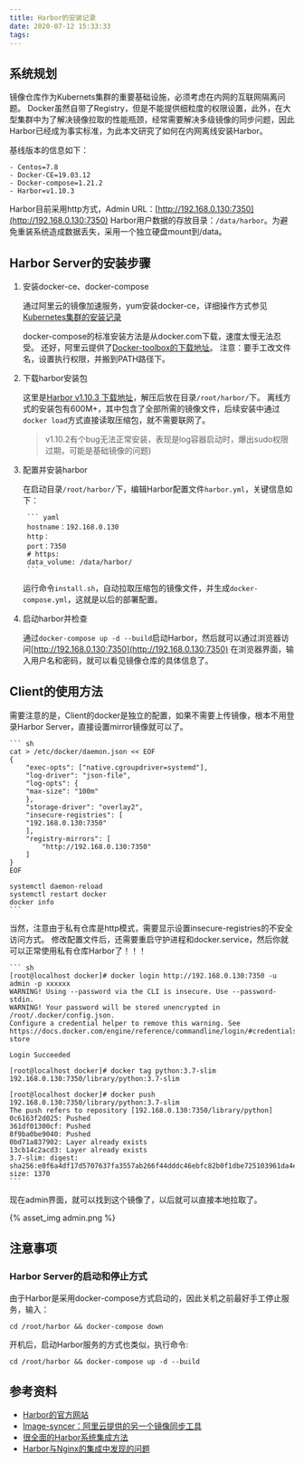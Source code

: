 ```yaml
---
title: Harbor的安装记录
date: 2020-07-12 15:33:33
tags:
---
```


## 系统规划

镜像仓库作为Kubernets集群的重要基础设施，必须考虑在内网的互联网隔离问题。
Docker虽然自带了Registry，但是不能提供细粒度的权限设置，此外，在大型集群中为了解决镜像拉取的性能瓶颈，经常需要解决多级镜像的同步问题，因此Harbor已经成为事实标准，为此本文研究了如何在内网离线安装Harbor。

基线版本的信息如下：

    - Centos=7.8
    - Docker-CE=19.03.12
    - Docker-compose=1.21.2
    - Harbor=v1.10.3 

Harbor目前采用http方式，Admin URL：[http://192.168.0.130:7350](http://192.168.0.130:7350)
Harbor用户数据的存放目录：`/data/harbor`。为避免重装系统造成数据丢失，采用一个独立硬盘mount到/data。

## Harbor Server的安装步骤

1. 安装docker-ce、docker-compose

    通过阿里云的镜像加速服务，yum安装docker-ce，详细操作方式参见[Kubernetes集群的安装记录](Kubernetes集群的安装记录.md)

    docker-compose的标准安装方法是从docker.com下载，速度太慢无法忍受。
    还好，阿里云提供了[Docker-toolbox的下载地址](http://mirrors.aliyun.com/docker-toolbox/linux/)。
    注意：要手工改文件名，设置执行权限，并搬到PATH路径下。

2. 下载harbor安装包

    这里是[Harbor v1.10.3 下载地址](https://github.com/goharbor/harbor/releases/tag/v1.10.3)，解压后放在目录`/root/harbor/`下。
    离线方式的安装包有600M+，其中包含了全部所需的镜像文件，后续安装中通过`docker load`方式直接读取压缩包，就不需要联网了。

    > v1.10.2有个bug无法正常安装，表现是log容器启动时，爆出sudo权限过期，可能是基础镜像的问题)

3. 配置并安装harbor

    在启动目录`/root/harbor/`下，编辑Harbor配置文件`harbor.yml`，关键信息如下：

        ``` yaml
        hostname：192.168.0.130
        http：
        port：7350
        # https:
        data_volume: /data/harbor/
        ```

    运行命令`install.sh`，自动拉取压缩包的镜像文件，并生成`docker-compose.yml`，这就是以后的部署配置。

4. 启动harbor并检查

    通过`docker-compose up -d --build`启动Harbor，然后就可以通过浏览器访问[http://192.168.0.130:7350](http://192.168.0.130:7350)
    在浏览器界面，输入用户名和密码，就可以看见镜像仓库的具体信息了。

## Client的使用方法

需要注意的是，Client的docker是独立的配置，如果不需要上传镜像，根本不用登录Harbor Server，直接设置mirror镜像就可以了。

    ``` sh
    cat > /etc/docker/daemon.json << EOF
    {
        "exec-opts": ["native.cgroupdriver=systemd"],
        "log-driver": "json-file",
        "log-opts": {
        "max-size": "100m"
        },
        "storage-driver": "overlay2",
        "insecure-registries": [
        "192.168.0.130:7350"
        ],
        "registry-mirrors": [
            "http://192.168.0.130:7350"
        ]
    }
    EOF

    systemctl daemon-reload
    systemctl restart docker
    docker info
    ```

当然，注意由于私有仓库是http模式，需要显示设置insecure-registries的不安全访问方式。
修改配置文件后，还需要重启守护进程和docker.service，然后你就可以正常使用私有仓库Harbor了！！！

    ``` sh
    [root@localhost docker]# docker login http://192.168.0.130:7350 -u admin -p xxxxxx
    WARNING! Using --password via the CLI is insecure. Use --password-stdin.
    WARNING! Your password will be stored unencrypted in /root/.docker/config.json.
    Configure a credential helper to remove this warning. See
    https://docs.docker.com/engine/reference/commandline/login/#credentials-store

    Login Succeeded

    [root@localhost docker]# docker tag python:3.7-slim 192.168.0.130:7350/library/python:3.7-slim

    [root@localhost docker]# docker push 192.168.0.130:7350/library/python:3.7-slim
    The push refers to repository [192.168.0.130:7350/library/python]
    0c6163f2d025: Pushed
    361df01300cf: Pushed
    8f9ba0be9040: Pushed
    0bd71a837902: Layer already exists
    13cb14c2acd3: Layer already exists
    3.7-slim: digest: sha256:e0f6a4df17d5707637fa3557ab266f44dddc46ebfc82b0f1dbe725103961da4e size: 1370
    ```

现在admin界面，就可以找到这个镜像了，以后就可以直接本地拉取了。

{% asset_img admin.png %}

## 注意事项

### Harbor Server的启动和停止方式

由于Harbor是采用docker-compose方式启动的，因此关机之前最好手工停止服务，输入：

`cd /root/harbor && docker-compose down`

开机后，启动Harbor服务的方式也类似，执行命令:

`cd /root/harbor && docker-compose up -d --build`

## 参考资料

- [Harbor的官方网站](https://github.com/goharbor/harbor)
- [Image-syncer：阿里云提供的另一个镜像同步工具](https://github.com/AliyunContainerService/image-syncer/blob/master/README-zh_CN.md)
- [很全面的Harbor系统集成方法](https://blog.csdn.net/hxpjava1/article/details/79308890)
- [Harbor与Nginx的集成中发现的问题](https://blog.csdn.net/weixin_33736048/article/details/92953567?utm_medium=distribute.pc_relevant.none-task-blog-BlogCommendFromMachineLearnPai2-7.nonecase&depth_1-utm_source=distribute.pc_relevant.none-task-blog-BlogCommendFromMachineLearnPai2-7.nonecase)
